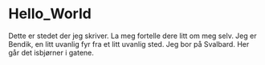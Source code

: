# Hello_World

Dette er stedet der jeg skriver.
La meg fortelle dere litt om meg selv.
Jeg er Bendik, en litt uvanlig fyr fra et litt uvanlig sted.
Jeg bor på Svalbard.
Her går det isbjørner i gatene.
